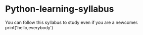 # Python-learning-syllabus
You can follow this syllabus to study even if you are a newcomer.
print('hello,everybody')
